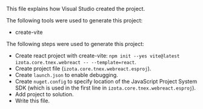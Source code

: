 This file explains how Visual Studio created the project.

The following tools were used to generate this project:
- create-vite

The following steps were used to generate this project:
- Create react project with create-vite: `npm init --yes vite@latest izota.core.tnex.webreact -- --template=react`.
- Create project file (`izota.core.tnex.webreact.esproj`).
- Create `launch.json` to enable debugging.
- Create `nuget.config` to specify location of the JavaScript Project System SDK (which is used in the first line in `izota.core.tnex.webreact.esproj`).
- Add project to solution.
- Write this file.
